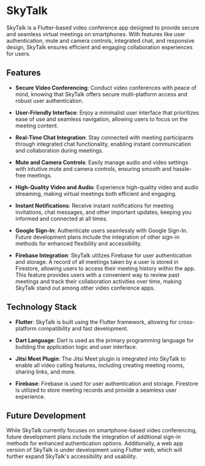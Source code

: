 # SkyTalk

SkyTalk is a Flutter-based video conference app designed to provide secure and seamless virtual meetings on smartphones. With features like user authentication, mute and camera controls, integrated chat, and responsive design, SkyTalk ensures efficient and engaging collaboration experiences for users.

## Features

- **Secure Video Conferencing**: Conduct video conferences with peace of mind, knowing that SkyTalk offers secure multi-platform access and robust user authentication.

- **User-Friendly Interface**: Enjoy a minimalist user interface that prioritizes ease of use and seamless navigation, allowing users to focus on the meeting content.

- **Real-Time Chat Integration**: Stay connected with meeting participants through integrated chat functionality, enabling instant communication and collaboration during meetings.

- **Mute and Camera Controls**: Easily manage audio and video settings with intuitive mute and camera controls, ensuring smooth and hassle-free meetings.

- **High-Quality Video and Audio**: Experience high-quality video and audio streaming, making virtual meetings both efficient and engaging.

- **Instant Notifications**: Receive instant notifications for meeting invitations, chat messages, and other important updates, keeping you informed and connected at all times.

- **Google Sign-In**: Authenticate users seamlessly with Google Sign-In. Future development plans include the integration of other sign-in methods for enhanced flexibility and accessibility.

- **Firebase Integration**: SkyTalk utilizes Firebase for user authentication and storage. A record of all meetings taken by a user is stored in Firestore, allowing users to access their meeting history within the app. This feature provides users with a convenient way to review past meetings and track their collaboration activities over time, making SkyTalk stand out among other video conference apps.

## Technology Stack

- **Flutter**: SkyTalk is built using the Flutter framework, allowing for cross-platform compatibility and fast development.

- **Dart Language**: Dart is used as the primary programming language for building the application logic and user interface.

- **Jitsi Meet Plugin**: The Jitsi Meet plugin is integrated into SkyTalk to enable all video calling features, including creating meeting rooms, sharing links, and more.

- **Firebase**: Firebase is used for user authentication and storage. Firestore is utilized to store meeting records and provide a seamless user experience.

## Future Development

While SkyTalk currently focuses on smartphone-based video conferencing, future development plans include the integration of additional sign-in methods for enhanced authentication options. Additionally, a web app version of SkyTalk is under development using Flutter web, which will further expand SkyTalk's accessibility and usability.